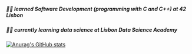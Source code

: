 ##### :technologist: learned Software Development (programming with C and C++) at 42 Lisbon
##### :technologist: currently learning data science at Lisbon Data Science Academy

[![Anurag's GitHub stats](https://github-readme-stats.vercel.app/api?username=gpimenta42)](https://github.com/anuraghazra/github-readme-stats)



